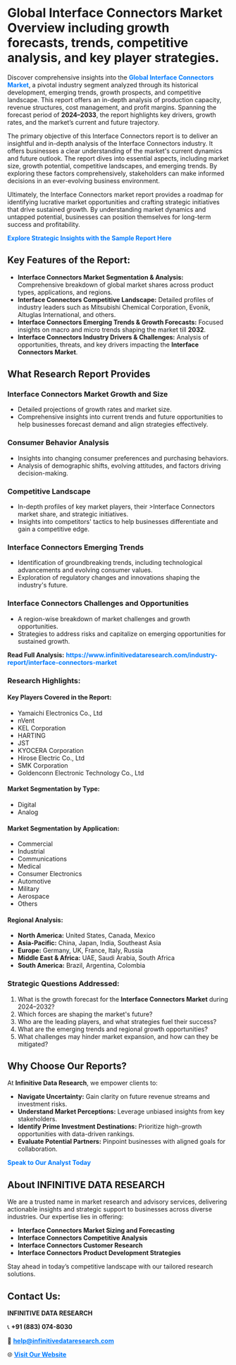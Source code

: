 <h1>Global Interface Connectors Market Overview including growth forecasts, trends, competitive analysis, and key player strategies.</h1>
<p>
Discover comprehensive insights into the 
<a href="https://www.infinitivedataresearch.com/industry-report/interface-connectors-market" rel="dofollow" style="color: #007BFF; text-decoration: none;"><strong>Global Interface Connectors Market</strong></a>, a pivotal industry segment analyzed through its historical development, emerging trends, growth prospects, and competitive landscape. This report offers an in-depth analysis of production capacity, revenue structures, cost management, and profit margins. Spanning the forecast period of <strong>2024–2033</strong>, the report highlights key drivers, growth rates, and the market’s current and future trajectory.
</p>
<p>
The primary objective of this Interface Connectors report is to deliver an insightful and in-depth analysis of the Interface Connectors industry. It offers businesses a clear understanding of the market's current dynamics and future outlook. The report dives into essential aspects, including market size, growth potential, competitive landscapes, and emerging trends. By exploring these factors comprehensively, stakeholders can make informed decisions in an ever-evolving business environment.
</p>
<p>
Ultimately, the Interface Connectors market report provides a roadmap for identifying lucrative market opportunities and crafting strategic initiatives that drive sustained growth. By understanding market dynamics and untapped potential, businesses can position themselves for long-term success and profitability.
</p>
<p>
<a href="https://www.infinitivedataresearch.com/request-sample/reportId=106655" style="color: #007BFF; text-decoration: none;"><strong>Explore Strategic Insights with the Sample Report Here</strong></a>
</p>

<h2>Key Features of the Report:</h2>
<ul>
<li><strong>Interface Connectors Market Segmentation & Analysis:</strong> Comprehensive breakdown of global market shares across product types, applications, and regions.</li>
<li><strong>Interface Connectors Competitive Landscape:</strong> Detailed profiles of industry leaders such as Mitsubishi Chemical Corporation, Evonik, Altuglas International, and others.</li>
<li><strong>Interface Connectors Emerging Trends & Growth Forecasts:</strong> Focused insights on macro and micro trends shaping the market till <strong>2032</strong>.</li>
<li><strong>Interface Connectors Industry Drivers & Challenges:</strong> Analysis of opportunities, threats, and key drivers impacting the <strong>Interface Connectors Market</strong>.</li>
</ul>

<h2>What Research Report Provides</h2>
<h3>Interface Connectors Market Growth and Size</h3>
<ul>
<li>Detailed projections of growth rates and market size.</li>
<li>Comprehensive insights into current trends and future opportunities to help businesses forecast demand and align strategies effectively.</li>
</ul>

<h3>Consumer Behavior Analysis</h3>
<ul>
<li>Insights into changing consumer preferences and purchasing behaviors.</li>
<li>Analysis of demographic shifts, evolving attitudes, and factors driving decision-making.</li>
</ul>

<h3>Competitive Landscape</h3>
<ul>
<li>In-depth profiles of key market players, their >Interface Connectors market share, and strategic initiatives.</li>
<li>Insights into competitors' tactics to help businesses differentiate and gain a competitive edge.</li>
</ul>

<h3>Interface Connectors Emerging Trends</h3>
<ul>
<li>Identification of groundbreaking trends, including technological advancements and evolving consumer values.</li>
<li>Exploration of regulatory changes and innovations shaping the industry's future.</li>
</ul>

<h3>Interface Connectors Challenges and Opportunities</h3>
<ul>
<li>A region-wise breakdown of market challenges and growth opportunities.</li>
<li>Strategies to address risks and capitalize on emerging opportunities for sustained growth.</li>
</ul>
<p><strong>Read Full Analysis:</strong> <a href="https://www.infinitivedataresearch.com/industry-report/interface-connectors-market" rel="dofollow" style="color: #007BFF; text-decoration: none;"><strong>https://www.infinitivedataresearch.com/industry-report/interface-connectors-market</strong></a></p>
<h3>Research Highlights:</h3>
<h4>Key Players Covered in the Report:</h4>
<ul><li>Yamaichi Electronics Co., Ltd</li><li>nVent</li><li>KEL Corporation</li><li>HARTING</li><li>JST</li><li>KYOCERA Corporation</li><li>Hirose Electric Co., Ltd</li><li>SMK Corporation</li><li>Goldenconn Electronic Technology Co., Ltd</li></ul>
<h4>Market Segmentation by Type:</h4>
<ul><li>Digital</li><li>Analog</li></ul>
<h4>Market Segmentation by Application:</h4>
<ul><li>Commercial</li><li>Industrial</li><li>Communications</li><li>Medical</li><li>Consumer Electronics</li><li>Automotive</li><li>Military</li><li>Aerospace</li><li>Others</li></ul>

<h4>Regional Analysis:</h4>
<ul>
<li><strong>North America:</strong> United States, Canada, Mexico</li>
<li><strong>Asia-Pacific:</strong> China, Japan, India, Southeast Asia</li>
<li><strong>Europe:</strong> Germany, UK, France, Italy, Russia</li>
<li><strong>Middle East & Africa:</strong> UAE, Saudi Arabia, South Africa</li>
<li><strong>South America:</strong> Brazil, Argentina, Colombia</li>
</ul>

<h3>Strategic Questions Addressed:</h3>
<ol>
<li>What is the growth forecast for the <strong>Interface Connectors Market</strong> during 2024–2032?</li>
<li>Which forces are shaping the market's future?</li>
<li>Who are the leading players, and what strategies fuel their success?</li>
<li>What are the emerging trends and regional growth opportunities?</li>
<li>What challenges may hinder market expansion, and how can they be mitigated?</li>
</ol>

<h2>Why Choose Our Reports?</h2>
<p>At <strong>Infinitive Data Research</strong>, we empower clients to:</p>
<ul>
<li><strong>Navigate Uncertainty:</strong> Gain clarity on future revenue streams and investment risks.</li>
<li><strong>Understand Market Perceptions:</strong> Leverage unbiased insights from key stakeholders.</li>
<li><strong>Identify Prime Investment Destinations:</strong> Prioritize high-growth opportunities with data-driven rankings.</li>
<li><strong>Evaluate Potential Partners:</strong> Pinpoint businesses with aligned goals for collaboration.</li>
</ul>
<p><a href="https://www.infinitivedataresearch.com/industry-report/interface-connectors-market" rel="dofollow" style="color: #007BFF; text-decoration: none;"><strong>Speak to Our Analyst Today</strong></a></p>

<h2>About INFINITIVE DATA RESEARCH</h2>
<p>We are a trusted name in market research and advisory services, delivering actionable insights and strategic support to businesses across diverse industries. Our expertise lies in offering:</p>
<ul>
<li><strong>Interface Connectors Market Sizing and Forecasting</strong></li>
<li><strong>Interface Connectors Competitive Analysis</strong></li>
<li><strong>Interface Connectors Customer Research</strong></li>
<li><strong>Interface Connectors Product Development Strategies</strong></li>
</ul>
<p>Stay ahead in today’s competitive landscape with our tailored research solutions.</p>

<h2>Contact Us:</h2>
<p><strong>INFINITIVE DATA RESEARCH</strong></p>
<p>📞 <strong>+91 (883) 074-8030</strong></p>
<p>📧 <strong><a href="mailto:help@infinitivedataresearch.com" style="color: #007BFF;">help@infinitivedataresearch.com</a></strong></p>
<p>🌐 <strong><a href="https://www.infinitivedataresearch.com" rel="dofollow" style="color: #007BFF;">Visit Our Website</a></strong></p>